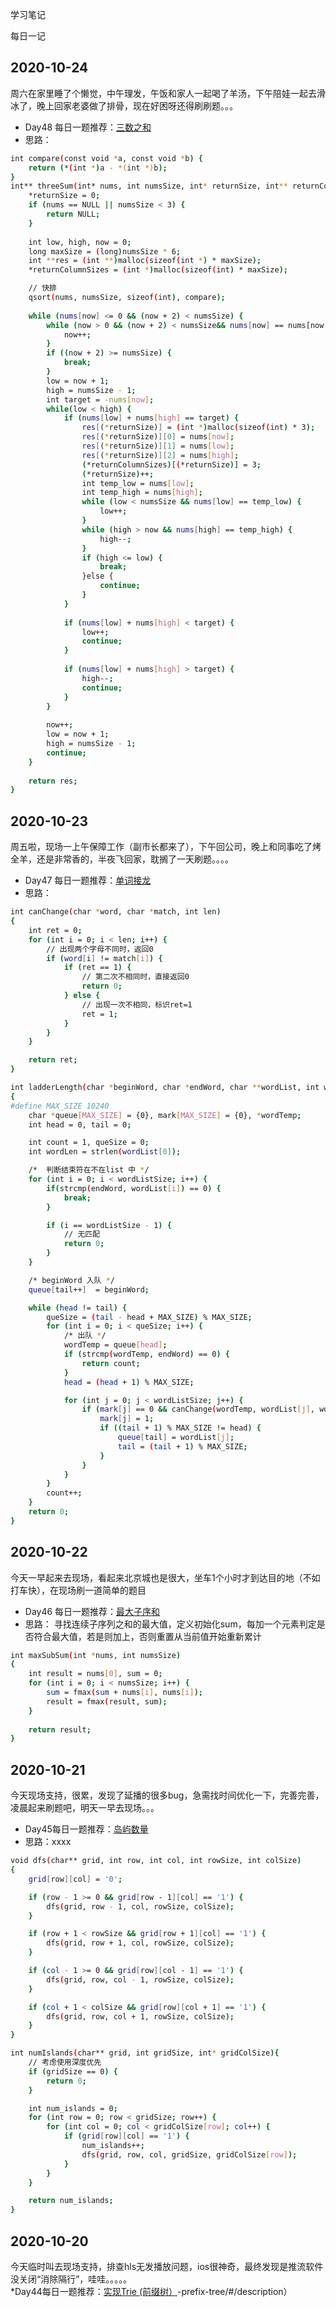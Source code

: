 学习笔记

每日一记

## 2020-10-24

周六在家里睡了个懒觉，中午理发，午饭和家人一起喝了羊汤，下午陪娃一起去滑冰了，晚上回家老婆做了排骨，现在好困呀还得刷刷题。。。
* Day48 每日一题推荐：[三数之和](https://leetcode-cn.com/problems/3sum/)
* 思路：
```bash
int compare(const void *a, const void *b) {
    return (*(int *)a - *(int *)b);
}
int** threeSum(int* nums, int numsSize, int* returnSize, int** returnColumnSizes){
    *returnSize = 0;
    if (nums == NULL || numsSize < 3) {
        return NULL;
    }
    
    int low, high, now = 0;
    long maxSize = (long)numsSize * 6;
    int **res = (int **)malloc(sizeof(int *) * maxSize);
    *returnColumnSizes = (int *)malloc(sizeof(int) * maxSize);

    // 快排
    qsort(nums, numsSize, sizeof(int), compare);
    
    while (nums[now] <= 0 && (now + 2) < numsSize) {
        while (now > 0 && (now + 2) < numsSize&& nums[now] == nums[now - 1]) {
            now++;
        }
        if ((now + 2) >= numsSize) {
            break;
        }
        low = now + 1;
        high = numsSize - 1;
        int target = -nums[now];
        while(low < high) {
            if (nums[low] + nums[high] == target) {
                res[(*returnSize)] = (int *)malloc(sizeof(int) * 3);
                res[(*returnSize)][0] = nums[now];
                res[(*returnSize)][1] = nums[low];
                res[(*returnSize)][2] = nums[high];
                (*returnColumnSizes)[(*returnSize)] = 3;
                (*returnSize)++;
                int temp_low = nums[low];
                int temp_high = nums[high];
                while (low < numsSize && nums[low] == temp_low) {
                    low++;
                }
                while (high > now && nums[high] == temp_high) {
                    high--;
                }
                if (high <= low) {
                    break;
                }else {
                    continue;
                }
            } 
            
            if (nums[low] + nums[high] < target) {
                low++;
                continue;
            }
            
            if (nums[low] + nums[high] > target) {
                high--;
                continue;
            }
        }
        
        now++;
        low = now + 1;
        high = numsSize - 1;
        continue;
    }
    
    return res;
}
```

## 2020-10-23  

周五啦，现场一上午保障工作（副市长都来了），下午回公司，晚上和同事吃了烤全羊，还是非常香的，半夜飞回家，耽搁了一天刷题。。。。
* Day47 每日一题推荐：[单词接龙](https://leetcode-cn.com/problems/word-ladder/description/)  
* 思路：  
```bash
int canChange(char *word, char *match, int len)
{
    int ret = 0;
    for (int i = 0; i < len; i++) {
        // 出现两个字母不同时，返回0
        if (word[i] != match[i]) {
            if (ret == 1) {
                // 第二次不相同时，直接返回0
                return 0;
            } else {
                // 出现一次不相同，标识ret=1
                ret = 1;
            }
        }
    }

    return ret;
}

int ladderLength(char *beginWord, char *endWord, char **wordList, int wordListSize)
{
#define MAX_SIZE 10240
    char *queue[MAX_SIZE] = {0}, mark[MAX_SIZE] = {0}, *wordTemp;
    int head = 0, tail = 0;

    int count = 1, queSize = 0;
    int wordLen = strlen(wordList[0]);

    /*  判断结束符在不在list 中 */
    for (int i = 0; i < wordListSize; i++) {
        if(strcmp(endWord, wordList[i]) == 0) {
            break;
        }

        if (i == wordListSize - 1) {
            // 无匹配
            return 0;
        }
    }

    /* beginWord 入队 */
    queue[tail++]  = beginWord;

    while (head != tail) {
        queSize = (tail - head + MAX_SIZE) % MAX_SIZE;
        for (int i = 0; i < queSize; i++) {
            /* 出队 */
            wordTemp = queue[head];
            if (strcmp(wordTemp, endWord) == 0) {
                return count;
            }
            head = (head + 1) % MAX_SIZE;

            for (int j = 0; j < wordListSize; j++) {
                if (mark[j] == 0 && canChange(wordTemp, wordList[j], wordLen) == 1) {
                    mark[j] = 1;
                    if ((tail + 1) % MAX_SIZE != head) {
                        queue[tail] = wordList[j];
                        tail = (tail + 1) % MAX_SIZE;
                    }
                }
            }
        }
        count++;
    }
    return 0;
}
```

## 2020-10-22

今天一早起来去现场，看起来北京城也是很大，坐车1个小时才到达目的地（不如打车快），在现场刷一道简单的题目  
* Day46 每日一题推荐：[最大子序和](https://leetcode-cn.com/problems/maximum-subarray/)  
* 思路： 寻找连续子序列之和的最大值，定义初始化sum，每加一个元素判定是否符合最大值，若是则加上，否则重置从当前值开始重新累计
```bash
int maxSubSum(int *nums, int numsSize)
{
    int result = nums[0], sum = 0;
    for (int i = 0; i < numsSize; i++) {
        sum = fmax(sum + nums[i], nums[i]);
        result = fmax(result, sum);
    }
    
    return result;
}
```

## 2020-10-21

今天现场支持，很累，发现了延播的很多bug，急需找时间优化一下，完善完善，凌晨起来刷题吧，明天一早去现场。。。  
* Day45每日一题推荐：[岛屿数量](https://leetcode-cn.com/problems/number-of-islands/)
* 思路：xxxx
```bash
void dfs(char** grid, int row, int col, int rowSize, int colSize)
{
    grid[row][col] = '0';

    if (row - 1 >= 0 && grid[row - 1][col] == '1') {
        dfs(grid, row - 1, col, rowSize, colSize);
    }

    if (row + 1 < rowSize && grid[row + 1][col] == '1') {
        dfs(grid, row + 1, col, rowSize, colSize);
    }

    if (col - 1 >= 0 && grid[row][col - 1] == '1') {
        dfs(grid, row, col - 1, rowSize, colSize);
    }

    if (col + 1 < colSize && grid[row][col + 1] == '1') {
        dfs(grid, row, col + 1, rowSize, colSize);
    }
}

int numIslands(char** grid, int gridSize, int* gridColSize){
    // 考虑使用深度优先
    if (gridSize == 0) {
        return 0;
    }

    int num_islands = 0;
    for (int row = 0; row < gridSize; row++) {
        for (int col = 0; col < gridColSize[row]; col++) {
            if (grid[row][col] == '1') {
                num_islands++;
                dfs(grid, row, col, gridSize, gridColSize[row]);
            }
        }
    }

    return num_islands;
}
```

## 2020-10-20

今天临时叫去现场支持，排查hls无发播放问题，ios很神奇，最终发现是推流软件没关闭“消除隔行”，哇哇。。。。。  
*Day44每日一题推荐：[实现Trie (前缀树）](https://leetcode-cn.com/problems/implement-tri)-prefix-tree/#/description）
```bash

```

